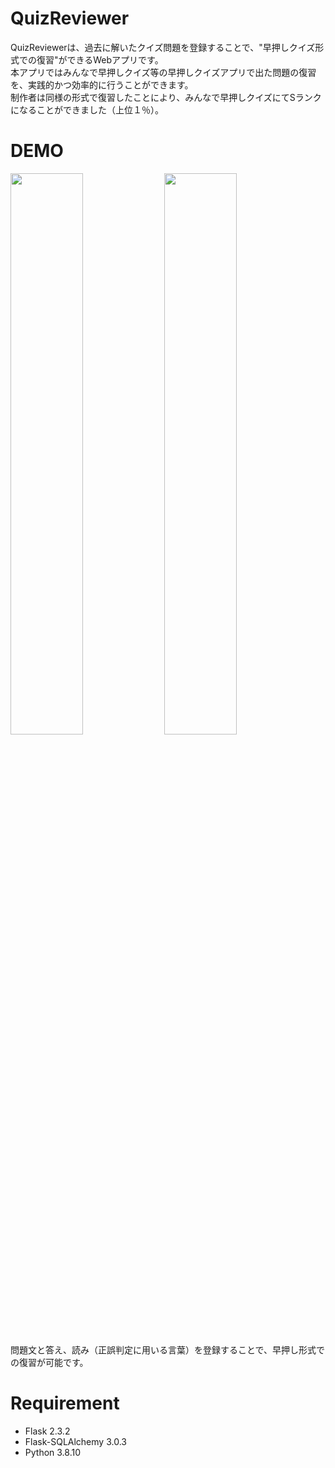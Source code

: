 # QuizReviewer
QuizReviewerは、過去に解いたクイズ問題を登録することで、"早押しクイズ形式での復習"ができるWebアプリです。<br>
本アプリではみんなで早押しクイズ等の早押しクイズアプリで出た問題の復習を、実践的かつ効率的に行うことができます。<br>
制作者は同様の形式で復習したことにより、みんなで早押しクイズにてSランクになることができました（上位１％）。


# DEMO
<img src="https://github.com/SN925/Signboard_project/assets/134678318/aa34127b-e3d2-4b6a-8a92-baa9e2433cc9" width="48%" height="48%">
<img src="https://github.com/SN925/Signboard_project/assets/134678318/8455434b-b27c-4fc7-96e9-72cb26f70503" width="48%" height="48%"><br>
問題文と答え、読み（正誤判定に用いる言葉）を登録することで、早押し形式での復習が可能です。

# Requirement
* Flask 2.3.2
* Flask-SQLAlchemy 3.0.3
* Python 3.8.10
